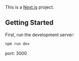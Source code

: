 This is a [Next.js](https://nextjs.org/) project.

## Getting Started

First, run the development server:

```bash
npm run dev
```
port: 3000